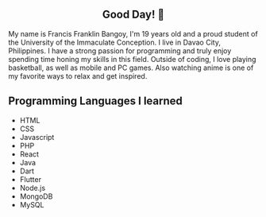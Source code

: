 <h2 align="center">
  Good Day! 👋
</h2>

<!-- **FrancisB143/FrancisB143** is a ✨ _special_ ✨ repository because its `README.md` (this file) appears on your GitHub profile. -->

My name is Francis Franklin Bangoy, I'm 19 years old and a proud student of the University of the Immaculate Conception. I live in Davao City, Philippines. I have a strong passion for programming and truly enjoy spending time honing my skills in this field. Outside of coding, I love playing basketball, as well as mobile and PC games. Also watching anime is one of my favorite ways to relax and get inspired.

## Programming Languages I learned
* HTML
* CSS
* Javascript
* PHP
* React
* Java
* Dart
* Flutter
* Node.js
* MongoDB
* MySQL
